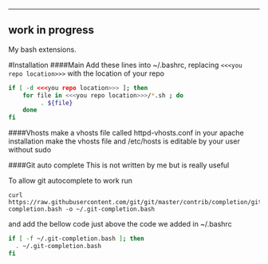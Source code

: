 -----------------------   
   work in progress 
-----------------------

My bash extensions.


#Installation
####Main
Add these lines into ~/.bashrc, replacing ```<<<you repo location>>>``` with the location of your repo

```bash
if [ -d <<<you repo location>>> ]; then
    for file in <<<you repo location>>>/*.sh ; do
         . ${file}
    done
fi
```

####Vhosts
make a vhosts file called httpd-vhosts.conf in your apache installation
make the vhosts file and  /etc/hosts is editable by your user without sudo

####Git auto complete
This is not written by me but is really useful

To allow git autocomplete to work run
```
curl https://raw.githubusercontent.com/git/git/master/contrib/completion/git-completion.bash -o ~/.git-completion.bash
```

and add the bellow code just above the code we added in ~/.bashrc
```bash
if [ -f ~/.git-completion.bash ]; then
  . ~/.git-completion.bash
fi
```
